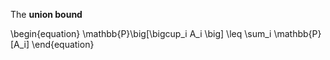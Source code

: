 The **union bound** 

\begin{equation}
\mathbb{P}\big[\bigcup_i A_i \big] \leq \sum_i \mathbb{P}[A_i]
\end{equation}